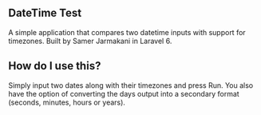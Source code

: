 ## DateTime Test

A simple application that compares two datetime inputs with support for timezones. Built by Samer Jarmakani in Laravel 6.

## How do I use this?

Simply input two dates along with their timezones and press Run. You also have the option of converting the days output into a secondary format (seconds, minutes, hours or years).